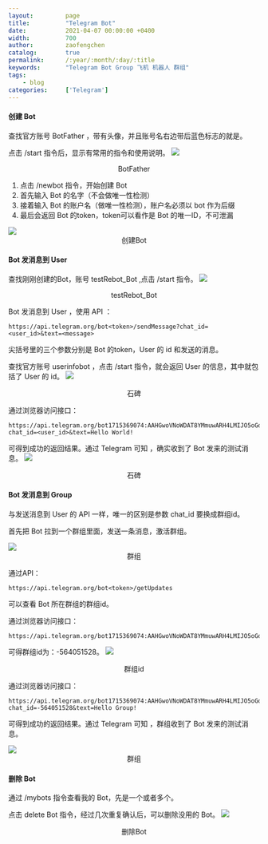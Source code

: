 ```yaml
---
layout:         page
title:          "Telegram Bot"
date:           2021-04-07 00:00:00 +0400
width:          700
author:         zaofengchen
catalog:        true 
permalink:      /:year/:month/:day/:title
keywords:       "Telegram Bot Group 飞机 机器人 群组"
tags:
    - blog
categories:     ['Telegram']
---
```


<!-- 渲染公式 -->
<script src="{{ site.url }}/static/js/MathJax.js?config=TeX-AMS-MML_HTMLorMML" type="text/javascript"></script>
<script type="text/x-mathjax-config">
    MathJax.Hub.Config({
        tex2jax: {
        skipTags: ['script', 'noscript', 'style', 'textarea', 'pre'],
        inlineMath: [['$','$']]
        }
    });
</script>
<!-- 渲染公式 -->


#### 创建 Bot
查找官方账号 BotFather ，带有头像，并且账号名右边带后蓝色标志的就是。

点击 /start 指令后，显示有常用的指令和使用说明。
<img src="https://tva1.sinaimg.cn/large/008eGmZEgy1gpaqbjyahzj30u00vy0y6.jpg" width="{{ page.width}}" align="bottom" />
<center>BotFather</center>

1. 点击 /newbot 指令，开始创建 Bot
2. 首先输入 Bot 的名字（不会做唯一性检测）
3. 接着输入 Bot 的账户名（做唯一性检测），账户名必须以 bot 作为后缀
4. 最后会返回 Bot 的token，token可以看作是 Bot 的唯一ID，不可泄漏
<img src="https://tva1.sinaimg.cn/large/008eGmZEgy1gpaqblzj00j30u00vyn3y.jpg" width="{{ page.width}}" align="bottom" />
<center>创建Bot</center>


#### Bot 发消息到 User

查找刚刚创建的Bot，账号 testRebot_Bot ,点击 /start 指令。 
<img src="https://tva1.sinaimg.cn/large/008eGmZEgy1gpaqdetna7j30u00vydh6.jpg" width="{{ page.width}}" align="bottom" />
<center>testRebot_Bot</center>

Bot 发消息到 User ，使用 API ：
```
https://api.telegram.org/bot<token>/sendMessage?chat_id=<user_id>&text=<message>
```
尖括号里的三个参数分别是 Bot 的token，User 的 id 和发送的消息。

查找官方账号 userinfobot ，点击 /start 指令，就会返回 User 的信息，其中就包括了 User 的 id。
<img src="https://tva1.sinaimg.cn/large/008eGmZEgy1gpaqdg4b5dj30u00vydhg.jpg" width="{{ page.width}}" align="bottom" />
<center>石碑</center>

通过浏览器访问接口：
```
https://api.telegram.org/bot1715369074:AAHGwoVNoWDAT8YMmuwARH4LMIJO5oGduJg/sendMessage?chat_id=<user_id>&text=Hello World!
```
可得到成功的返回结果。通过 Telegram 可知 ，确实收到了 Bot 发来的测试消息。
<img src="https://tva1.sinaimg.cn/large/008eGmZEgy1gpaqfehhf0j30u00vy0ug.jpg" width="{{ page.width}}" align="bottom" />
<center>石碑</center>



#### Bot 发消息到 Group

与发送消息到 User 的 API 一样，唯一的区别是参数 chat_id 要换成群组id。

首先把 Bot 拉到一个群组里面，发送一条消息，激活群组。

<img src="https://tva1.sinaimg.cn/large/008eGmZEgy1gpaqg4f0r6j30u00yv0u6.jpg" width="{{ page.width}}" align="bottom" />
<center>群组</center>

通过API：
```
https://api.telegram.org/bot<token>/getUpdates
```
可以查看 Bot 所在群组的群组id。

通过浏览器访问接口：
```
https://api.telegram.org/bot1715369074:AAHGwoVNoWDAT8YMmuwARH4LMIJO5oGduJg/getUpdates
```
可得群组id为：-564051528。
<img src="https://tva1.sinaimg.cn/large/008eGmZEgy1gpaqg6mrpmj30v20e2gmu.jpg" width="{{ page.width}}" align="bottom" />
<center>群组id</center>

通过浏览器访问接口：
```
https://api.telegram.org/bot1715369074:AAHGwoVNoWDAT8YMmuwARH4LMIJO5oGduJg/sendMessage?chat_id=-564051528&text=Hello Group!
```

可得到成功的返回结果。通过 Telegram 可知 ，群组收到了 Bot 发来的测试消息。

<img src="https://tva1.sinaimg.cn/large/008eGmZEgy1gpaqgu9ftij30u00yvdhh.jpg" width="{{ page.width}}" align="bottom" />
<center>群组</center>



#### 删除 Bot
通过 /mybots 指令查看我的 Bot，先是一个或者多个。

点击 delete Bot 指令，经过几次重复确认后，可以删除没用的 Bot。
<img src="https://tva1.sinaimg.cn/large/008eGmZEgy1gpaqhpon7pj30vm0j20vr.jpg" width="{{ page.width}}" align="bottom" />
<center>删除Bot</center>
